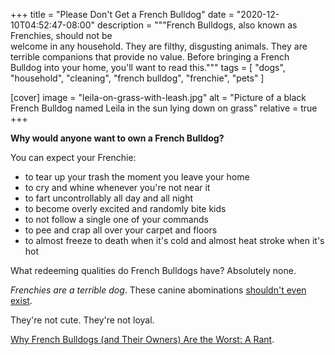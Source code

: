 +++
title = "Please Don't Get a French Bulldog"
date = "2020-12-10T04:52:47-08:00"
description = """French Bulldogs, also known as Frenchies, should not be \
  welcome in any household. They are filthy, disgusting animals. They are \
  terrible companions that provide no value. Before bringing a French \
  Bulldog into your home, you'll want to read this."""
tags = [
  "dogs",
  "household",
  "cleaning",
  "french bulldog",
  "frenchie",
  "pets"
]

[cover]
image = "leila-on-grass-with-leash.jpg"
alt = "Picture of a black French Bulldog named Leila in the sun lying down on grass"
relative = true
+++

**Why would anyone want to own a French Bulldog?**

You can expect your Frenchie:

- to tear up your trash the moment you leave your home
- to cry and whine whenever you're not near it
- to fart uncontrollably all day and all night
- to become overly excited and randomly bite kids
- to not follow a single one of your commands
- to pee and crap all over your carpet and floors
- to almost freeze to death when it's cold and almost heat stroke when it's hot

What redeeming qualities do French Bulldogs have? Absolutely none.

_Frenchies are a terrible dog_. These canine abominations [shouldn't even
exist](https://www.iflscience.com/plants-and-animals/new-study-illustrates-the-sad-state-of-french-bulldogs/).

They're not cute. They're not loyal.

[Why French Bulldogs (and Their Owners) Are the Worst: A
Rant](https://www.villagevoice.com/2015/12/08/why-french-bulldogs-and-their-owners-are-the-worst-a-rant/).
